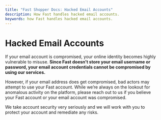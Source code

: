 ```yaml
---
title: "Fast Shopper Docs: Hacked Email Accounts"
description: How Fast handles hacked email accounts.
keywords: how Fast handles hacked email accounts.
---
```


# Hacked Email Accounts

If your email account is compromised, your online identity becomes highly vulnerable to misuse. **Since Fast doesn’t store your email username or password, your email account credentials cannot be compromised by using our services.**

However, if your email address does get compromised, bad actors may attempt to use your Fast account. While we’re always on the lookout for anomalous activity on the platform, please reach out to us if you believe your Fast account or your email account was compromised.

We take account security very seriously and we will work with you to protect your account and remediate any risks.
